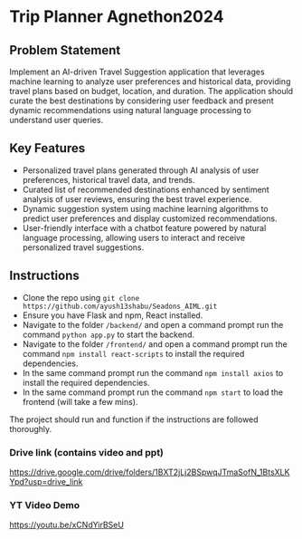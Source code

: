 # Trip Planner Agnethon2024

## Problem Statement
Implement an AI-driven Travel Suggestion application that leverages machine learning to analyze user preferences and historical data, providing travel plans based on budget, location, and duration. The application should curate the best destinations by considering user feedback and present dynamic recommendations using natural language processing to understand user queries.

## Key Features
- Personalized travel plans generated through AI analysis of user preferences, historical travel data, and trends.
- Curated list of recommended destinations enhanced by sentiment analysis of user reviews, ensuring the best travel experience.
- Dynamic suggestion system using machine learning algorithms to predict user preferences and display customized recommendations.
- User-friendly interface with a chatbot feature powered by natural language processing, allowing users to interact and receive personalized travel suggestions.

## Instructions
- Clone the repo using `git clone https://github.com/ayush13shabu/Seadons_AIML.git`
- Ensure you have Flask and npm, React installed.
- Navigate to the folder `/backend/` and open a command prompt run the command `python app.py` to start the backend.
- Navigate to the folder `/frontend/` and open a command prompt run the command `npm install react-scripts` to install the required dependencies.
- In the same command prompt run the command `npm install axios` to install the required dependencies.
- In the same command prompt run the command `npm start` to load the frontend (will take a few mins).

The project should run and function if the instructions are followed thoroughly.
### Drive link (contains video and ppt)
https://drive.google.com/drive/folders/1BXT2jLj2BSpwqJTmaSofN_1BtsXLKYpd?usp=drive_link
### YT Video Demo
https://youtu.be/xCNdYirBSeU
